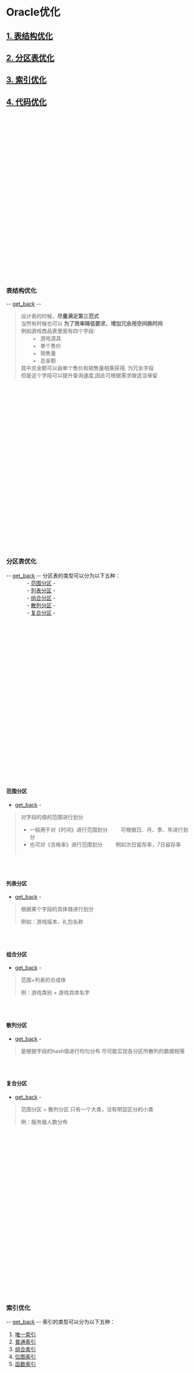 <a name="3d725f4d"></a>
# Oracle优化
<a name="FLWBs"></a>
## [1. 表结构优化](#3b14b513)
<a name="yd5xD"></a>
## [2. 分区表优化](#54bd2780)
<a name="plGEG"></a>
## [3. 索引优化](#NTNZo)
<a name="oKA9P"></a>
## [4. 代码优化](#seFDW)
<br>
<br>
<br>
<br>
<br>
<br>
<br>
<br>
<br>
<br>
<br>
<br>
<br>
<br>
<br>
<br>
<br>
<br>
<br>
<br>
<br>
<br>
<br>
<br>
<br>
<br>

<a name="3b14b513"></a>
### 表结构优化      
-- [get_back](#3d725f4d) -- 
> 设计表的时候，**尽量满足第三范式** <br>
> 当然有时候也可以 **为了效率降低要求，增加冗余用空间换时间** <br>
> 例如游戏商品表里面有四个字段:  <br>
> &emsp;&emsp; +  游戏道具   <br>
> &emsp;&emsp; +  单个售价   <br>
> &emsp;&emsp; +  销售量     <br>
> &emsp;&emsp; +  总金额     <br>
> 其中总金额可以由单个售价和销售量相乘获得, 为冗余字段<br>
> 但是这个字段可以提升查询速度,因此可根据需求做适当保留 <br>
<br>
<br>
<br>
<br>
<br>
<br>
<br>
<br>
<br>
<br>
<br>
<br>
<br>
<br>
<br>
<br>
<br>
<br>
<br>
<br>
<br>
<br>
<br>
<br>
<br>
<br>















<a name="54bd2780"></a>
### 分区表优化     
-- [get_back](#3d725f4d) --
分区表的类型可以分为以下五种：         <br>
&emsp;&emsp;  - [范围分区](#dc5c9f03) -        <br>
&emsp;&emsp;  - [列表分区](#48849fe0) -        <br>
&emsp;&emsp;  - [组合分区](#d6ea6238) -        <br>
&emsp;&emsp;  - [散列分区](#9b72e6d9) -        <br>
&emsp;&emsp;  - [复合分区](#339fb890) -        <br>
<br>
<br>
<br>
<br>
<br>
<br>
<br>
<br>
<br>
<br>
<br>
<br>
<br>
<br>
<br>
<br>
<br>
<br>
<br>
<br>
<br>
<br>
<br>
<br>
<br>
<br>

<a name="dc5c9f03"></a>
#### 范围分区
- [get_back](#54bd2780) -
> 对字段的值的范围进行划分 
> >>>>>>>>>>>>>>>>
> - 一般用于对《时间》进行范围划分        
可根据日、月、季、年进行划分        
> - 也可对《合格率》进行范围划分         
例如次日留存率，7日留存率          
<br>
<br>

<a name="48849fe0"></a>
#### 列表分区
- [get_back](#54bd2780) -
> 根据某个字段的具体值进行划分
> >>>>>>>>>>>>>>>>
> 例如：游戏版本、礼包名称
<br>
<br>

<a name="d6ea6238"></a>
#### 组合分区
- [get_back](#54bd2780) -
> 范围+列表的合成体
> >>>>>>>>>>>>>>>>
> 例：游戏类别 + 游戏具体名字
<br>
<br>

<a name="9b72e6d9"></a>
#### 散列分区
- [get_back](#54bd2780) -
> 是根据字段的hash值进行均匀分布 尽可能实现各分区所散列的数据相等
<br>
<br>

<a name="339fb890"></a>
#### 复合分区
- [get_back](#54bd2780) -
> 范围分区 + 散列分区 
> 只有一个大类，没有明显区分的小类
> >>>>>>>>>>>>>>>>
>  例：服务器人数分布
<br>
<br>
<br>
<br>
<br>
<br>
<br>
<br>
<br>
<br>
<br>
<br>
<br>
<br>
<br>
<br>
<br>
<br>
<br>
<br>
<br>
<br>
<br>
<br>
<br>
<br>













<a name="NTNZo"></a>
### 索引优化
-- [get_back](#3d725f4d) --
索引的类型可以分为以下五种：

1. [唯一索引](#KMVJJ)
2. [普通索引](#gQ7V0)
3. [组合索引](#VZJ0m)
4. [位图索引](#s8JtB)
5. [函数索引](#PZ2Pk)

<br>
<br>
<br>
<br>
<br>
<br>
<br>
<br>
<br>
<br>
<br>
<br>
<br>
<br>
<br>
<br>
<br>
<br>
<br>
<br>
<br>
<br>
<br>
<br>
<br>
<br>

<a name="KMVJJ"></a>
#### 唯一索引
- [get_back](#NTNZo) -
> 当某列任意两行数据不相同
> >>>>>>>
>  uid
<br>
<br>

<a name="gQ7V0"></a>
#### 普通索引
- [get_back](#NTNZo) -
> 少量重复的数据 一般可满足大部分索引的需求
<br>
<br>

<a name="VZJ0m"></a>
#### 组合索引
- [get_back](#NTNZo) -
> 当多列经常一起出现在WHERE条件中，创建索引
<br>
<br>

<a name="s8JtB"></a>
#### 位图索引
- [get_back](#NTNZo) -
> 当一列有大量重复数据时建立
> >>>>>>>
> 省份、性别、游戏类型、游戏平台
<br>
<br>

<a name="PZ2Pk"></a>
#### 函数索引
- [get_back](#NTNZo) -
> 在WHERE 条件语句中包含函数或表达式时建立
<br>
<br>
<br>
<br>
<br>
<br>
<br>
<br>
<br>
<br>
<br>
<br>
<br>
<br>
<br>
<br>
<br>
<br>
<br>
<br>
<br>
<br>
<br>
<br>
<br>
<br>













<a name="seFDW"></a>
### 代码优化
-- [get_back](#3d725f4d) --

1. [避免索引失效](#pIeBV)
2. [Union 和 Union All](#D07C3)
3. [绑定变量](#HsG9k)
4. [查询避免使用 *](#Qlfx9)
5. [减少数据库访问次数](#RrxUU)
6. [用 where 替换 having](#aV0QB)
7. [执行计划优化](#ULYYc)

<br>
<br>
<br>
<br>
<br>

<a name="pIeBV"></a>
#### 1. 避免索引失效
- [get_back](#seFDW) -
<br>
**a. 避免隐式转换**
> 表的字段类型要与查询内容一致
> 例：id  varchar2(200)
>        where  id = 1234
>        string  >>   number


**b. 避免模糊查询 %在前**
>      -- %王冰冰%    索引失效
>      -- %王冰冰       索引失效
>      +  王冰冰%      索引不失效
> 可用 instr  替代 like
> 或用并行提高查询速度
> SELECT  /*+PARALLEL(employee,2)*/ 
>                  * 
> FROM employee 
> WHERE last_name LIKE '%c%


**[c. 避免使用不等于操作符  <>  !=  ]**
> 用 or 语法替代不等号进行查询
> where id <> 100
>              ↓↓↓
> where id >100 or id<100


**d. 避免对索引使用计算或函数**
> + - * /     is null    is not null    
> or   连接的不是同一个字段，索引失效
> sum()   trunc()


**e. 组合索引使用遵循最左前缀原则**
> (类似过桥，桥头，桥身，桥尾)
> 范围索引后面的字段会失效
> index cctv ( id, name, job )
> >>>>>>
> where id=52 and name=wbb and job=jizhe
> where id=52 and job=jizhe
> where id>52 and name=wbb and job=jizhe
> where name=wbb and job=jizhe
> >>>>>>
> id, name, job 均走索引
> id 走索引
> id 走索引
> 均不走索引

<br>
<br>

<a name="D07C3"></a>
#### 2. Union 和 Union All
- [get_back](#seFDW) -
> 当where后面有or且多个不同字段时
> 索引无法使用
> 此时可将多个条件Union 或 Union All
<br>
<br>



<a name="HsG9k"></a>
#### 3. 绑定变量
- [get_back](#seFDW) -
> 可以将SQL语句写进存储过程，
> 在存储过程中使用变量，
> 来达到共享SQL语句的目的。
> 存储过程是已经编译过的SQL语句的集合，也可以达到减少编译时间的目的
<br>
<br>



<a name="Qlfx9"></a>
#### 4. 避免查询使用 *
- [get_back](#seFDW) -
> ORACLE数据库在解析的过程中，
> 会将 * 一次转换成所有的列名，
> 这个工作是通过查询数据字典完成的
> 这将增加额外资源消耗。
<br>
<br>



<a name="RrxUU"></a>
#### 5. 减少数据库访问次数
- [get_back](#seFDW) -
> 当执行每条SQL语句时，ORACLE数据库在内部执行了许多工作：
>        解析SQL语句，
>        估算索引的利用率，
>        绑定变量，
>        读取数据块等，
> 由此可见，减少访问数据库的次数，就能实际上减少ORACLE 数据库的工作量。
> >>>>>>>>>>
> 例：合成宽表
>         多条SQL合为一条
<br>
<br>


<a name="aV0QB"></a>
#### 6. 用 where 替换 having
- [get_back](#seFDW) -
> 避免使用 HAVING 子句，
> HAVING 只会在检索出所有记录之后才对结果集进行过滤
> 这个处理需要排序，总计等操作。
> 如果能通过 WHERE 子句限制记录的数目，那就能减少这方面的开销。
<br>
<br>



<a name="ULYYc"></a>
#### 7. 执行计划优化
- [get_back](#seFDW) -

